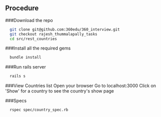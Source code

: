 ## Procedure

###Download the repo
```bash
  git clone git@github.com:360edu/360_interview.git
  git checkout rajesh_thummalapally_tasks
  cd src/rest_countries
```

###Install all the required gems
```bash
  bundle install
```

###Run rails server
```bash
  rails s
```

###View Countries list
 Open your browser
 Go to localhost:3000
 Click on 'Show' for a country to see the country's show page

###Specs
```bash
  rspec spec/country_spec.rb
```
